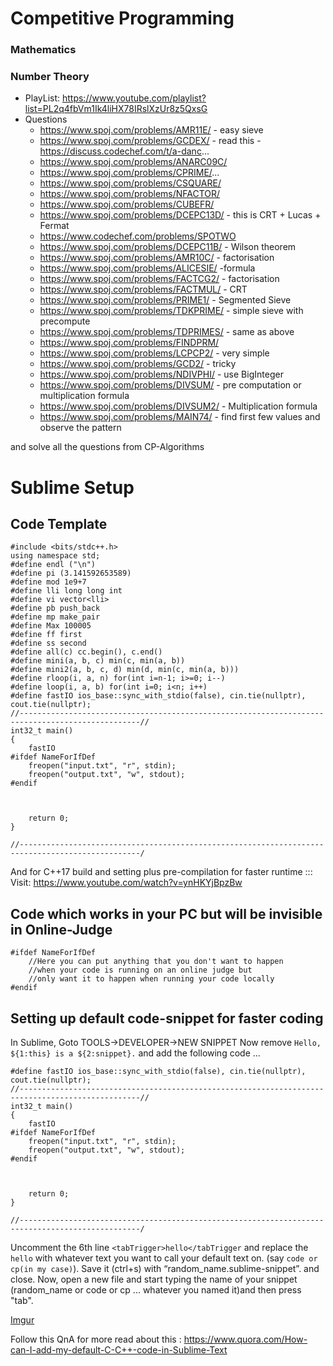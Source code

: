 # Competitive Programming
### Mathematics

### Number Theory
* PlayList: https://www.youtube.com/playlist?list=PL2q4fbVm1Ik4liHX78IRslXzUr8z5QxsG
* Questions 
   - https://www.spoj.com/problems/AMR11E/ - easy sieve 
   - https://www.spoj.com/problems/GCDEX/  - read this - https://discuss.codechef.com/t/a-danc...
   - https://www.spoj.com/problems/ANARC09C/
   - https://www.spoj.com/problems/CPRIME/...
   - https://www.spoj.com/problems/CSQUARE/
   - https://www.spoj.com/problems/NFACTOR/
   - https://www.spoj.com/problems/CUBEFR/
   - https://www.spoj.com/problems/DCEPC13D/ - this is CRT + Lucas + Fermat
   - https://www.codechef.com/problems/SPOTWO
   - https://www.spoj.com/problems/DCEPC11B/ - Wilson theorem
   - https://www.spoj.com/problems/AMR10C/ - factorisation
   - https://www.spoj.com/problems/ALICESIE/ -formula
   - https://www.spoj.com/problems/FACTCG2/ - factorisation
   - https://www.spoj.com/problems/FACTMUL/ - CRT
   - https://www.spoj.com/problems/PRIME1/ - Segmented Sieve
   - https://www.spoj.com/problems/TDKPRIME/ - simple sieve with precompute
   - https://www.spoj.com/problems/TDPRIMES/ - same as above
   - https://www.spoj.com/problems/FINDPRM/
   - https://www.spoj.com/problems/LCPCP2/ - very simple
   - https://www.spoj.com/problems/GCD2/ - tricky
   - https://www.spoj.com/problems/NDIVPHI/ - use BigInteger
   - https://www.spoj.com/problems/DIVSUM/ - pre computation or multiplication formula
   - https://www.spoj.com/problems/DIVSUM2/ - Multiplication formula
   - https://www.spoj.com/problems/MAIN74/ - find first few values and observe the pattern
   
and solve all the questions from CP-Algorithms

# Sublime Setup

## Code Template

```
#include <bits/stdc++.h>
using namespace std;
#define endl ("\n")
#define pi (3.141592653589)
#define mod 1e9+7
#define lli long long int
#define vi vector<lli>
#define pb push_back
#define mp make_pair
#define Max 100005
#define ff first
#define ss second
#define all(c) cc.begin(), c.end()
#define mini(a, b, c) min(c, min(a, b))
#define mini2(a, b, c, d) min(d, min(c, min(a, b)))
#define rloop(i, a, n) for(int i=n-1; i>=0; i--)
#define loop(i, a, b) for(int i=0; i<n; i++)
#define fastIO ios_base::sync_with_stdio(false), cin.tie(nullptr), cout.tie(nullptr);
//-------------------------------------------------------------------------------------------------//
int32_t main()
{
	fastIO
#ifdef NameForIfDef
	freopen("input.txt", "r", stdin);
	freopen("output.txt", "w", stdout);
#endif



	return 0;
}

//-------------------------------------------------------------------------------------------------/
```
And for C++17 build and setting plus pre-compilation for faster runtime :::
Visit: https://www.youtube.com/watch?v=ynHKYjBpzBw


## Code which works in your PC but will be invisible in Online-Judge
```
#ifdef NameForIfDef
	//Here you can put anything that you don't want to happen 
	//when your code is running on an online judge but
	//only want it to happen when running your code locally 
#endif
```

## Setting up default code-snippet for faster coding 
In Sublime, Goto TOOLS->DEVELOPER->NEW SNIPPET
Now remove ```Hello, ${1:this} is a ${2:snippet}.``` and add the following code ...
```
#define fastIO ios_base::sync_with_stdio(false), cin.tie(nullptr), cout.tie(nullptr);
//-------------------------------------------------------------------------------------------------//
int32_t main()
{
	fastIO
#ifdef NameForIfDef
	freopen("input.txt", "r", stdin);
	freopen("output.txt", "w", stdout);
#endif



	return 0;
}

//-------------------------------------------------------------------------------------------------/
```
Uncomment the 6th line ```<tabTrigger>hello</tabTrigger``` and replace the ```hello``` with whatever text you want to call your default text on. (say ```code or cp(in my case)```).
Save it (ctrl+s) with “random_name.sublime-snippet”. and close.
Now, open a new file and start typing the name of your snippet (random_name or code or cp ... whatever you named it)and then press "tab".

[Imgur](https://imgur.com/OnsmxON)

Follow this QnA for more read about this : https://www.quora.com/How-can-I-add-my-default-C-C++-code-in-Sublime-Text


